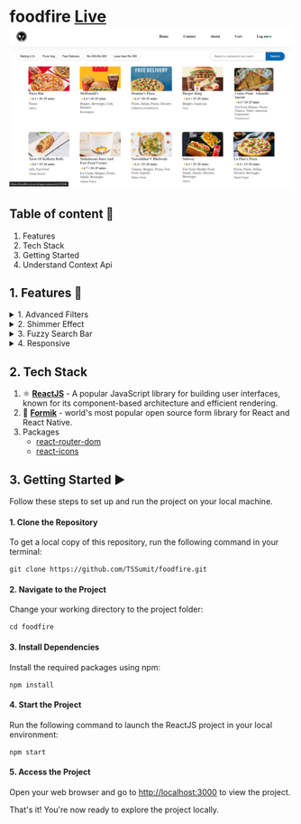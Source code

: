 # foodfire [Live](https://foodfire-pi.vercel.app/)![1715961405405](image/README/ScreenShot.png)

## Table of content 📝

1. Features
2. Tech Stack
3. Getting Started
4. Understand Context Api

## 1. Features 🎯

<details><summary>1. Advanced Filters</summary>

</details>

<details><summary>2. Shimmer Effect</summary>

</details>

<details><summary>3. Fuzzy Search Bar</summary>

</details>

<details><summary>4. Responsive</summary>

</details>

## 2. Tech Stack

[](https://github.com/TSSumit/foodfire?tab=readme-ov-file#2-tech-stack)

1. ⚛️ **[ReactJS](https://react.dev/)** - A popular JavaScript library for building user interfaces, known for its component-based architecture and efficient rendering.
2. 💎 **[Formik](https://formik.org/)** - world's most popular open source form library for React and React Native.
3. Packages
   * [react-router-dom](https://reactrouter.com/web/guides/quick-start)
   * [react-icons](https://react-icons.github.io/react-icons/)

## 3. Getting Started ▶️

[](https://github.com/TSSumit/foodfire?tab=readme-ov-file#3-getting-started-%EF%B8%8F)

Follow these steps to set up and run the project on your local machine.

#### 1. Clone the Repository

[](https://github.com/TSSumit/foodfire?tab=readme-ov-file#1-clone-the-repository)

To get a local copy of this repository, run the following command in your terminal:

```shell
git clone https://github.com/TSSumit/foodfire.git
```

#### 2. Navigate to the Project

[](https://github.com/TSSumit/foodfire?tab=readme-ov-file#2-navigate-to-the-project)

Change your working directory to the project folder:

```shell
cd foodfire
```

#### 3. Install Dependencies

[](https://github.com/TSSumit/foodfire?tab=readme-ov-file#3-install-dependencies)

Install the required packages using npm:

```shell
npm install
```

#### 4. Start the Project

[](https://github.com/TSSumit/foodfire?tab=readme-ov-file#4-start-the-project)

Run the following command to launch the ReactJS project in your local environment:

```shell
npm start
```

#### 5. Access the Project

[](https://github.com/TSSumit/foodfire?tab=readme-ov-file#5-access-the-project)

Open your web browser and go to [http://localhost:3000](http://localhost:3000/) to view the project.

That's it! You're now ready to explore the project locally.

